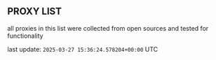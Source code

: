 ## PROXY LIST

all proxies in this list were collected from open sources and tested for functionality

last update: `2025-03-27 15:36:24.578204+00:00` UTC